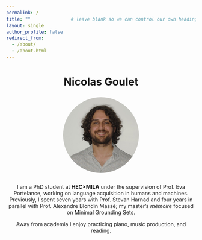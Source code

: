 ```yaml
---
permalink: /
title: ""               # leave blank so we can control our own heading
layout: single
author_profile: false
redirect_from:
  - /about/
  - /about.html
---
```


<div style="text-align:center">

<!-- centred page heading with extra top margin -->
<h1 style="margin:2.5rem 0 1.5rem 0;">Nicolas Goulet</h1>

<!-- placeholder profile image -->
<img src="/images/profile.png"
     alt="Profile photo"
     style="display:block;
            width:220px;
            max-width:40%;
            height:auto;
            border-radius:50%;
            margin:0 auto 1.75rem;">

<p>
I am a PhD student at <strong>HEC×MILA</strong> under the supervision of Prof.&nbsp;Eva Portelance,  
working on language acquisition in humans and machines.<br>
Previously, I spent seven years with Prof.&nbsp;Stevan Harnad and four years in parallel with Prof. Alexandre Blondin Massé; my master’s <em>mémoire</em>  
focused on Minimal Grounding Sets.
</p>

<p>
Away from academia I enjoy practicing piano, music production, and reading.
</p>

</div>
